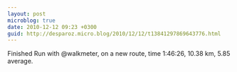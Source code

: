```yaml
---
layout: post
microblog: true
date: 2010-12-12 09:23 +0300
guid: http://desparoz.micro.blog/2010/12/12/t13841297869643776.html
---
```

Finished Run with @walkmeter, on a new route, time 1:46:26, 10.38 km, 5.85 average.
